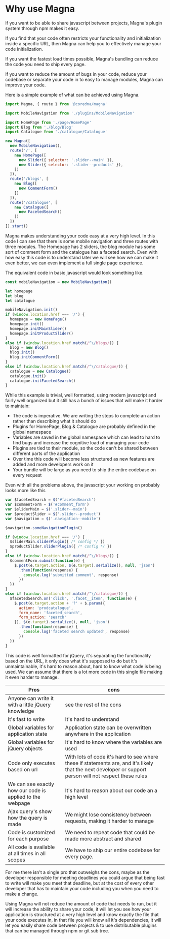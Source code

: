 # Why use Magna

If you want to be able to share javascript between projects, Magna's plugin system through npm makes it easy.

If you find that your code often restricts your functionality and initialization inside a specific URL, then Magna
can help you to effectively manage your code initialization.

If you want the fastest load times possible, Magna's bundling can reduce the code you need to ship every page.

If you want to reduce the amount of bugs in your code, reduce your codebase or separate your code in to easy to 
manage modules, Magna can improve your code.

Here is a simple example of what can be achieved using Magna.

```javascript
import Magna, { route } from '@coredna/magna'

import MobileNavigation from './plugins/MobileNavigation'

import HomePage from './page/HomePage'
import Blog from './blog/Blog'
import Catalogue from './catalogue/Catalogue'

new Magna([
  new MobileNavigation(),
  route('/', [
    new HomePage([
      new Slider({ selector: '.slider--main' }),
      new Slider({ selector: '.slider--products' }),
    ])
  ]),
  route('/blogs', [
    new Blog([
      new CommentForm()
    ])
  ]),
  route('/catalogue', [
    new Catalogue([
      new FacetedSearch()
    ])
  ])
]).start()
```

Magna makes understanding your code easy at a very high level. In this code I can see that there is some mobile 
navigation and three routes with three modules. The Homepage has 2 sliders, the blog module has some sort of comment 
form and the catalogue has a faceted search. Even with how easy this code is to understand later we will see how we 
can make it even better, we can even implement a full single page experience.

The equivalent code in basic javascript would look something like.

```javascript
const mobileNavigation = new MobileNavigation()

let homepage
let blog
let catalogue

mobileNavigation.init()
if (window.location.href === '/') {
  homepage = new HomePage()
  homepage.init()
  homepage.initMainSlider()
  homepage.initProductSlider()
}
else if (window.location.href.match(/^\/blogs/)) {
  blog = new Blog()
  blog.init()
  blog.initCommentForm()
}
else if (window.location.href.match(/^\/catalogue/)) {
  catalogue = new Catalogue()
  catalogue.init()
  catalogue.initFacetedSearch()
}
```

While this example is trivial, well formatted, using modern javascript and fairly well organized but it still has a 
bunch of issues that will make it harder to maintain:
* The code is imperative. We are writing the steps to complete an action rather than describing what it should do 
* Plugins for HomePage, Blog & Catalogue are probably defined in the global namespace 
* Variables are saved in the global namespace which can lead to hard to find bugs and increase the cognitive load of 
 managing your code
* Plugins are tied to their module, so the code can't be shared between different parts of the application
* Over time this code will become less structured as new features are added and more developers work on it
* Your bundle will be large as you need to ship the entire codebase on every request

Even with all the problems above, the javascript your working on probably looks more like this

```javascript
var $facetedSearch = $('#facetedSearch')
var $commentForm = $('#comment_form')
var $sliderMain = $('.slider--main')
var $productSlider = $('.slider--product')
var $navigation = $('.navigation--mobile')

$navigation.someNavigationPlugin()

if (window.location.href === '/') {
  $sliderMain.sliderPlugin({ /* config */ })
  $productSlider.sliderPlugin({ /* config */ })
}
else if (window.location.href.match(/^\/blogs/)) {
  $commentForm.submit(function(e) {
    $.post(e.target.action, $(e.target).serialize(), null, 'json')
      .then(function(response) {
        console.log('submitted comment', response)
      })
  })
}
else if (window.location.href.match(/^\/catalogue/)) {
  $facetedSearch.on('click', '.facet__item', function(e) {
    $.post(e.target.action + '?' + $.param({
      action: 'prodcatalogue',
      form_name: 'faceted_search',
      form_action: 'search'
    }), $(e.target).serialize(), null, 'json')
      .then(function(response) {
        console.log('faceted search updated', response)
      })
  })
}
```

This code is well formatted for jQuery, it's separating the functionality based on the URL, it only does what it's 
supposed to do but it's unmaintainable, it's hard to reason about, hard to know what code is being used. We can assume
that there is a lot more code in this single file making it even harder to manage.

| Pros  | cons  |
|-------|-------|
| Anyone can write it with a little jQuery knowledge | see the rest of the cons |
| It's fast to write | It's hard to understand |
| Global variables for application state | Application state can be overwritten anywhere in the application |
| Global variables for jQuery objects | It's hard to know where the variables are used |
| Code only executes based on url | With lots of code it's hard to see where these if statements are, and it's likely that the next developer or support person will not respect these rules |
| We can see exactly how our code is applied to the webpage | It's hard to reason about our code an a high level |
| Ajax query's show how the query is made | We might lose consistency between requests, making it harder to manage |
| Code is customized for each purpose | We need to repeat code that could be made more abstract and shared |
| All code is available at all times in all scopes | We have to ship our entire codebase for every page. |

For me there isn't a single pro that outweighs the cons, maybe as the developer responsible for meeting deadlines you 
could argue that being fast to write will make you meet that deadline, but at the cost of every other developer that 
has to maintain your code including you when you need to make a change.

Using Magna will not reduce the amount of code that needs to run, but it will increase the ability to share your 
code, it will let you see how your application is structured at a very high level and know exactly the file that your
code executes in, in that file you will know all it's dependencies, it will let you easily share code between projects &
to use distributable plugins that can be managed through npm or git sub tree.

